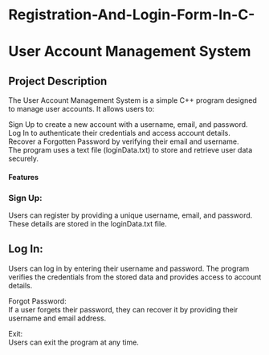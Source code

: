 # Registration-And-Login-Form-In-C-
<h1>User Account Management System </h1>
<h2>Project Description </h2>
The User Account Management System is a simple C++ program designed to manage user accounts. It allows users to: <br>

Sign Up to create a new account with a username, email, and password. <br>
Log In to authenticate their credentials and access account details.<br>
Recover a Forgotten Password by verifying their email and username.<br>
The program uses a text file (loginData.txt) to store and retrieve user data securely. <br>

<h4>Features </h4>
<h3>Sign Up: </h3>
Users can register by providing a unique username, email, and password. These details are stored in the loginData.txt file.<br>

<h2>Log In: </h2>
Users can log in by entering their username and password. The program verifies the credentials from the stored data and provides access to account details.<br>

Forgot Password: <br>
If a user forgets their password, they can recover it by providing their username and email address.<br>

Exit: <br>
Users can exit the program at any time.
